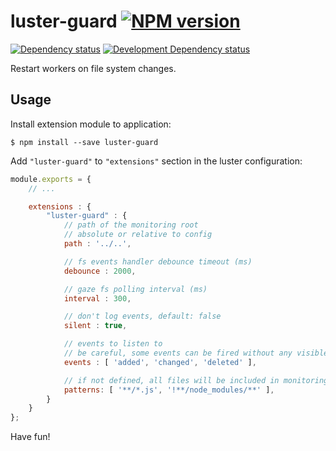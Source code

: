 luster-guard [![NPM version][npm-image]][npm-link]
============

[![Dependency status][deps-image]][deps-link]
[![Development Dependency status][devdeps-image]][devdeps-link]

Restart workers on file system changes.

## Usage

Install extension module to application:

```console
$ npm install --save luster-guard
```

Add `"luster-guard"` to `"extensions"` section in the luster configuration:

```javascript
module.exports = {
    // ...

    extensions : {
        "luster-guard" : {
            // path of the monitoring root
            // absolute or relative to config
            path : '../..',

            // fs events handler debounce timeout (ms)
            debounce : 2000,

            // gaze fs polling interval (ms)
            interval : 300,

            // don't log events, default: false
            silent : true,

            // events to listen to
            // be careful, some events can be fired without any visible reason
            events : [ 'added', 'changed', 'deleted' ],

            // if not defined, all files will be included in monitoring
            patterns: [ '**/*.js', '!**/node_modules/**' ],
        }
    }
};
```

Have fun!

[npm-image]: https://img.shields.io/npm/v/luster-guard.svg?style=flat
[npm-link]: https://npmjs.org/package/luster-guard
[deps-image]: https://img.shields.io/david/nodules/luster-guard.svg?style=flat
[deps-link]: https://david-dm.org/nodules/luster-guard
[devdeps-image]: https://img.shields.io/david/dev/nodules/luster-guard.svg?style=flat
[devdeps-link]: https://david-dm.org/nodules/luster-guard#info=devDependencies
